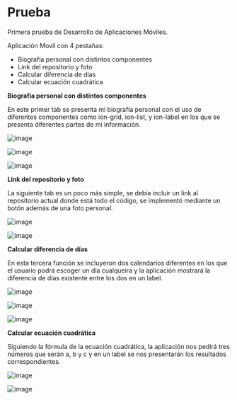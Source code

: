 # Prueba

Primera prueba de Desarrollo de Aplicaciones Móviles.

Aplicación Movil con 4 pestañas:
* Biografía personal con distintos componentes
* Link del repositorio y foto
* Calcular diferencia de días
* Calcular ecuación cuadrática

**Biografía personal con distintos componentes**

En este primer tab se presenta mi biografía personal con el uso de diferentes componentes como ion-grid, ion-list, y ion-label en los que se presenta diferentes partes de mi información.

![image](https://github.com/user-attachments/assets/25190019-67db-4591-9b44-a28e0d02b179)

![image](https://github.com/user-attachments/assets/8ad0b372-0e74-4d04-a537-63007d2d2e5a)

![image](https://github.com/user-attachments/assets/64b993a8-9215-4b4f-bd40-4a322ad1e647)

**Link del repositorio y foto**

La siguiente tab es un poco más simple, se debía incluir un link al repositorio actual donde está todo el código, se implementó mediante un botón además de una foto personal.

![image](https://github.com/user-attachments/assets/990d73a5-cdcb-4050-b630-02f9f1a93b46)

![image](https://github.com/user-attachments/assets/173e81e4-d07e-4351-bf26-737bf7d30393)

**Calcular diferencia de días**

En esta tercera función se incluyeron dos calendarios diferentes en los que el usuario podrá escoger un día cualqueira y la aplicación mostrará la diferencia de días existente entre los dos en un label.

![image](https://github.com/user-attachments/assets/84292921-157c-463e-9712-4d01b23c59eb)

![image](https://github.com/user-attachments/assets/ce16e578-d742-4cd0-9fbc-eaebb513c128)

![image](https://github.com/user-attachments/assets/7478f86b-d536-4b5e-9c49-8bc0949b50d9)


**Calcular ecuación cuadrática**

Siguiendo la fórmula de la ecuación cuadrática, la aplicación nos pedirá tres números que serán a, b y c y en un label se nos presentarán los resultados correspondientes.

![image](https://github.com/user-attachments/assets/dd970219-cb69-4dd4-9783-183396c090af)

![image](https://github.com/user-attachments/assets/aec13b36-b106-44e9-9736-5c8479f55d33)


